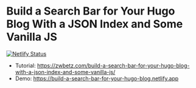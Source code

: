 # Build a Search Bar for Your Hugo Blog With a JSON Index and Some Vanilla JS

[![Netlify Status](https://api.netlify.com/api/v1/badges/846a51f4-dce9-4eb3-9285-b27f6fb68835/deploy-status)](https://app.netlify.com/sites/build-a-search-bar-for-your-hugo-blog/deploys)

- Tutorial: <https://zwbetz.com/build-a-search-bar-for-your-hugo-blog-with-a-json-index-and-some-vanilla-js/>
- Demo: <https://build-a-search-bar-for-your-hugo-blog.netlify.app>
